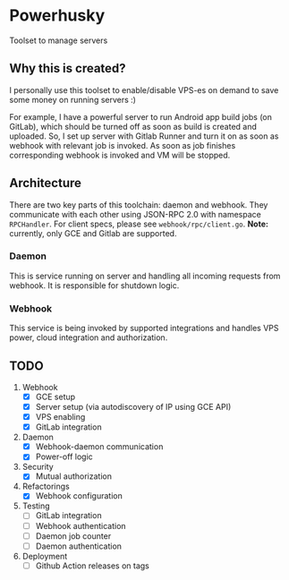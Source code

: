 # Powerhusky

Toolset to manage servers

## Why this is created?

I personally use this toolset to enable/disable VPS-es on demand to save some money on running servers :)

For example, I have a powerful server to run Android app build jobs (on GitLab), which should be turned off as soon as build is created and uploaded. So, I set up server with Gitlab Runner and turn it on as soon as webhook with relevant job is invoked. As soon as job finishes corresponding webhook is invoked and VM will be stopped.

## Architecture

There are two key parts of this toolchain: daemon and webhook. They communicate with each other using JSON-RPC 2.0 with namespace `RPCHandler`. For client specs, please see `webhook/rpc/client.go`. **Note:** currently, only GCE and Gitlab are supported.

### Daemon

This is service running on server and handling all incoming requests from webhook. It is responsible for shutdown logic.

### Webhook

This service is being invoked by supported integrations and handles VPS power, cloud integration and authorization.

## TODO

1. Webhook
   - [x] GCE setup
   - [x] Server setup (via autodiscovery of IP using GCE API)
   - [x] VPS enabling
   - [x] GitLab integration
2. Daemon
   - [x] Webhook-daemon communication
   - [x] Power-off logic
3. Security
   - [x] Mutual authorization
4. Refactorings
   - [x] Webhook configuration
5. Testing
   - [ ] GitLab integration
   - [ ] Webhook authentication
   - [ ] Daemon job counter
   - [ ] Daemon authentication
6. Deployment
   - [ ] Github Action releases on tags
